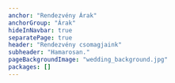 ```yaml
---
anchor: "Rendezvény Árak"
anchorGroup: "Árak"
hideInNavbar: true
separatePage: true
header: "Rendezvény csomagjaink"
subheader: "Hamarosan."
pageBackgroundImage: "wedding_background.jpg"
packages: []
---
```

